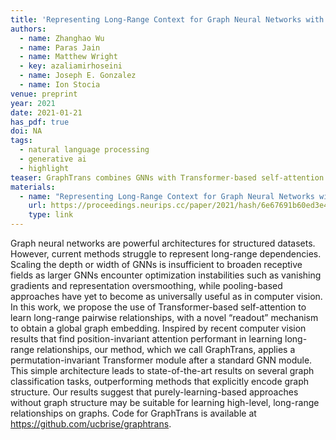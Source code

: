 ```yaml
---
title: 'Representing Long-Range Context for Graph Neural Networks with Global Attention'
authors:
  - name: Zhanghao Wu
  - name: Paras Jain
  - name: Matthew Wright
  - key: azaliamirhoseini
  - name: Joseph E. Gonzalez
  - name: Ion Stocia
venue: preprint
year: 2021
date: 2021-01-21
has_pdf: true
doi: NA
tags:
  - natural language processing
  - generative ai
  - highlight
teaser: GraphTrans combines GNNs with Transformer-based self-attention to learn long-range relationships and uses a novel "readout" mechanism for global graph embeddings. It achieves state-of-the-art results in graph classification, suggesting that learning-based approaches can effectively capture long-range dependencies.
materials:
  - name: "Representing Long-Range Context for Graph Neural Networks with Global Attention"
    url: https://proceedings.neurips.cc/paper/2021/hash/6e67691b60ed3e4a55935261314dd534-Abstract.html
    type: link
---
```

Graph neural networks are powerful architectures for structured datasets. However, current methods struggle to represent long-range dependencies. Scaling the depth or width of GNNs is insufficient to broaden receptive fields as larger GNNs encounter optimization instabilities such as vanishing gradients and representation oversmoothing, while pooling-based approaches have yet to become as universally useful as in computer vision. In this work, we propose the use of Transformer-based self-attention to learn long-range pairwise relationships, with a novel “readout” mechanism to obtain a global graph embedding. Inspired by recent computer vision results that find position-invariant attention performant in learning long-range relationships, our method, which we call GraphTrans, applies a permutation-invariant Transformer module after a standard GNN module. This simple architecture leads to state-of-the-art results on several graph classification tasks, outperforming methods that explicitly encode graph structure. Our results suggest that purely-learning-based approaches without graph structure may be suitable for learning high-level, long-range relationships on graphs. Code for GraphTrans is available at https://github.com/ucbrise/graphtrans.
